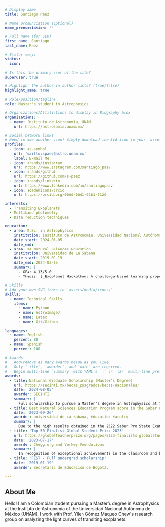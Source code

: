 ```yaml
---
# Display name
title: Santiago Paez

# Name pronunciation (optional)
name_pronunciation: ''

# Full name (for SEO)
first_name: Santiago
last_name: Paez

# Status emoji
status:
  icon: 

# Is this the primary user of the site?
superuser: true

# Highlight the author in author lists? (true/false)
highlight_name: true

# Role/position/tagline
role: Master's student in Astrophysics

# Organizations/Affiliations to display in Biography blox
organizations:
  - name: Instituto de Astronomía, UNAM
    url: https://astronomia.unam.mx/

# Social network links
# Need to use another icon? Simply download the SVG icon to your `assets/media/icons/` folder.
profiles:
  - icon: at-symbol
    url: 'mailto:spaez@astro.unam.mx'
    label: E-mail Me
  - icon: brands/instagram
    url: https://www.instagram.com/santiago_paav
  - icon: brands/github
    url: https://github.com/s-paez
  - icon: brands/linkedin
    url: https://www.linkedin.com/in/santiagopaav
  - icon: academicons/orcid
    url: https://orcid.org/0000-0001-6381-7120

interests:
  - Transiting Exoplanets
  - Multiband photometry
  - Data reduction techniques

education:
  - area: M.Sc. in Astrophysics
    institution: Instituto de Astronomía, Universidad Nacional Autónoma de México
    date_start: 2024-08-05
    date_end: 
  - area: BA Natural Sciences Education
    institution: Universidad de La Sabana
    date_start: 2019-01-19
    date_end: 2024-03-05
    summary: |
      - GPA: 4.13/5.0
      - Thesis: [_Exoplanet Hackathon: A challenge-based learning proposal for the development of scientific skills._](https://intellectum.unisabana.edu.co/handle/10818/60905)

# Skills
# Add your own SVG icons to `assets/media/icons/`
skills:
  - name: Technical Skills
    items:
      - name: Python
      - name: AstroImageJ
      - name: Latex
      - name: Git/Github

languages:
  - name: English
    percent: 80
  - name: Spanish
    percent: 100

# Awards.
#   Add/remove as many awards below as you like.
#   Only `title`, `awarder`, and `date` are required.
#   Begin multi-line `summary` with YAML's `|` or `|2-` multi-line prefix and indent 2 spaces below.
awards:
  - title: National Graduate Scholarship (Master's Degree)
    url: https://secihti.mx/becas_posgrados/becas-nacionales/
    date: '2024-08-05'
    awarder: SECIHTI
    summary: |
      Full scholarship to pursue a Master's degree in Astrophysics at the Instituto de Astronomía of the Universidad Nacional Autónoma de México.  
  - title: Best Natural Sciences Education Program score in the Saber Pro test
    date: '2023-09-26'
    awarder: Universidad de La Sabana, Education Faculty
    summary: |
      Due to the high results obtained in the 2022 Saber Pro State Examination of Quality of Higher Education, which demonstrates a high degree of development of the competencies required by the Colombian state for him to practice his profession as a Bachelor of Natural Sciences.
  - title: 'Top 50 Finalist Global Student Prize 2023'
    url: https://globalteacherprize.org/pages/2023-finalists-globalstudentprize
    date: '2023-07-17'
    awarder: Chegg.org and Varkey Foundations
    summary: |
      In recognition of exceptional achievements in the classroom and beyond.
  - title: 'FEST - Full undergrad scholarship'
    date: '2019-01-19'
    awarder: Secretaría de Educación de Bogotá.
    
---
```


## About Me

Hello! I am a Colombian student pursuing a Master's degree in Astrophysics at the Instituto de Astronomía of the Universidad Nacional Autónoma de México (UNAM). I work with Prof. Yilen Gómez Maqueo Chew's research group on analyzing the light curves of transiting exoplanets.